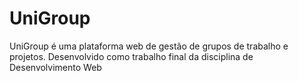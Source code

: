 # UniGroup
UniGroup é uma plataforma web de gestão de grupos de trabalho e projetos. Desenvolvido como trabalho final da disciplina de Desenvolvimento Web

